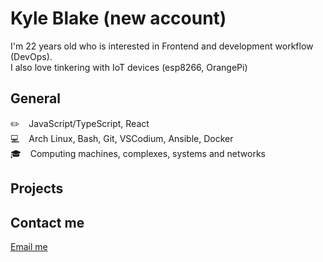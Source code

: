 # Kyle Blake (new account)
I'm 22 years old who is interested in Frontend and development workflow (DevOps). <br />
I also love tinkering with IoT devices (esp8266, OrangePi)

## General
✏️ &ensp; JavaScript/TypeScript, React <br/>
💻 &ensp; Arch Linux, Bash, Git, VSCodium, Ansible, Docker <br/>
🎓 &ensp; Computing machines, complexes, systems and networks

## Projects
## Contact me
<a href="mailto:&#x63;&#x6F;&#x6E;&#x74;&#x61;&#x63;&#x74;&commat;&#x6B;&#x79;&#x63;&#x65;&#x62;&#x6C;&#x61;&#x6B;&#x65;&period;&#x63;&#x6F;&#x6D;">Email me</a>
